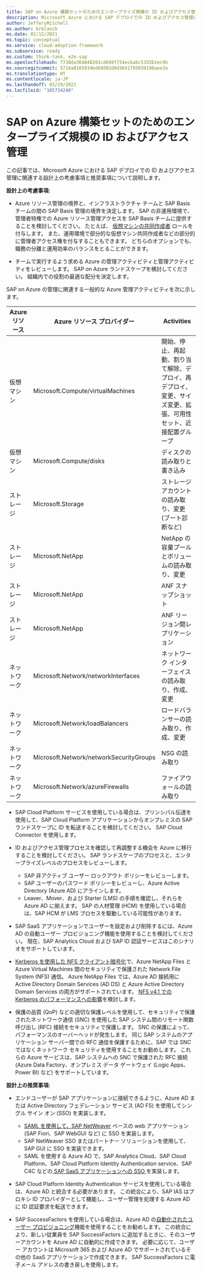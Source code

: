 ```yaml
---
title: SAP on Azure 構築セットのためのエンタープライズ規模の ID およびアクセス管理
description: Microsoft Azure における SAP デプロイでの ID およびアクセス管理に関連する設計上の考慮事項と推奨事項について説明します。
author: JefferyMitchell
ms.author: brblanch
ms.date: 02/12/2021
ms.topic: conceptual
ms.service: cloud-adoption-framework
ms.subservice: ready
ms.custom: think-tank, e2e-sap
ms.openlocfilehash: 7738da364848201cd699f754ecbabc5355b1ec9b
ms.sourcegitcommit: 5716a8165934bd69d02d9d3641785039196aee3a
ms.translationtype: HT
ms.contentlocale: ja-JP
ms.lasthandoff: 03/29/2021
ms.locfileid: "105734248"
---
```

<!-- docutune:casing LMS -->

# <a name="enterprise-scale-identity-and-access-management-for-sap-on-azure-construction-set"></a>SAP on Azure 構築セットのためのエンタープライズ規模の ID およびアクセス管理

この記事では、Microsoft Azure における SAP デプロイでの ID およびアクセス管理に関連する設計上の考慮事項と推奨事項について説明します。

**設計上の考慮事項:**

- Azure リソース管理の境界と、インフラストラクチャ チームと SAP Basis チームの間の SAP Basis 管理の境界を決定します。 SAP の非運用環境で、管理者特権での Azure リソース管理アクセスを SAP Basis チームに提供することを検討してください。 たとえば、 [仮想マシンの共同作成者](/azure/role-based-access-control/built-in-roles#virtual-machine-contributor) ロールを付与します。 また、運用環境で部分的な仮想マシン共同作成者などの部分的に管理者アクセス権を付与することもできます。 どちらのオプションでも、職務の分離と運用効率のバランスをとることができます。

- チームで実行するよう求める Azure の管理アクティビティと管理アクティビティをレビューします。 SAP on Azure ランドスケープを検討してください。 組織内での役割の最適な配分を決定します。

SAP on Azure の管理に関連する一般的な Azure 管理アクティビティを次に示します。

| Azure リソース | Azure リソース プロバイダー | Activities |
|---|---|---|
| 仮想マシン | Microsoft.Compute/virtualMachines | 開始、停止、再起動、割り当て解除、デプロイ、再デプロイ、変更、サイズ変更、拡張、可用性セット、近接配置グループ |
| 仮想マシン | Microsoft.Compute/disks | ディスクの読み取りと書き込み |
| ストレージ | Microsoft.Storage | ストレージアカウントの読み取り、変更 (ブート診断など) |
| ストレージ | Microsoft.NetApp | NetApp の容量プールとボリュームの読み取り、変更 |
| ストレージ | Microsoft.NetApp | ANF スナップショット |
| ストレージ | Microsoft.NetApp | ANF リージョン間レプリケーション |
| ネットワーク | Microsoft.Network/networkInterfaces | ネットワーク インターフェイスの読み取り、作成、変更 |
| ネットワーク | Microsoft.Network/loadBalancers | ロードバランサーの読み取り、作成、変更 |
| ネットワーク | Microsoft.Network/networkSecurityGroups | NSG の読み取り |
| ネットワーク | Microsoft.Network/azureFirewalls | ファイアウォールの読み取り |

- SAP Cloud Platform サービスを使用している場合は、プリンシパル伝達を使用して、SAP Cloud Platform アプリケーションからオンプレミスの SAP ランドスケープに ID を転送することを検討してください。 SAP Cloud Connector を使用します。

- ID およびアクセス管理プロセスを確認して再調整する機会を Azure に移行することを検討してください。 SAP ランドスケープのプロセスと、エンタープライズレベルのプロセスをレビューします。
  - SAP 非アクティブ ユーザー ロックアウト ポリシーをレビューします。
  - SAP ユーザーのパスワード ポリシーをレビューし、Azure Active Directory (Azure AD) にアラインします。
  - Leaver、Mover、および Starter (LMS) の手順を確認し、それらを Azure AD に揃えます。 SAP の人材管理 (HCM) を使用している場合は、SAP HCM が LMS プロセスを駆動している可能性があります。

- SAP SaaS アプリケーションでユーザーを設定および削除するには、Azure AD の自動ユーザー プロビジョニング機能を使用することを検討してください。 現在、SAP Analytics Cloud および SAP ID 認証サービスはこのシナリオをサポートしています。

- [Kerberos を使用した NFS クライアント暗号化](/azure/azure-netapp-files/configure-kerberos-encryption)で、Azure NetApp Files と Azure Virtual Machines 間のセキュリティで保護された Network File System (NFS) 通信。 Azure NetApp Files では、Azure AD 接続用に Active Directory Domain Services (AD DS) と Azure Active Directory Domain Services の両方がサポートされています。 [NFS v4.1 での Kerberos のパフォーマンスへの影響](/azure/azure-netapp-files/configure-kerberos-encryption#kerberos_performance)を検討します。

- 保護の品質 (QoP) などの適切な保護レベルを使用して、セキュリティで保護されたネットワーク通信 (SNC) を使用した SAP システム間のリモート関数呼び出し (RFC) 接続をセキュリティで保護します。 SNC の保護によって、パフォーマンスのオーバーヘッドが発生します。 同じ SAP システムのアプリケーション サーバー間での RFC 通信を保護するために、SAP では SNC ではなくネットワーク セキュリティを使用することをお勧めします。 これらの Azure サービスは、SAP システムへの SNC で保護された RFC 接続 (Azure Data Factory、オンプレミス データ ゲートウェイ (Logic Apps、Power BI) など) をサポートしています。

**設計上の推奨事項:**

- エンドユーザーが SAP アプリケーションに接続できるように、Azure AD または Active Directory フェデレーション サービス (AD FS) を使用してシングル サイン オン (SSO) を実装します。
  - [SAML を使用して、SAP NetWeaver](/azure/active-directory/saas-apps/sap-netweaver-tutorial) ベースの web アプリケーション (SAP Fiori、SAP WebGUI など) に SSO を実装します。
  - SAP NetWeaver SSO またはパートナー ソリューションを使用して、SAP GUI に SSO を実装できます。
  - SAML を使用する Azure AD で、SAP Analytics Cloud、SAP Cloud Platform、SAP Cloud Platform Identity Authentication service、SAP C4C などの[ SAP SaaS アプリケーションへの SSO ](/azure/active-directory/saas-apps/sap-customer-cloud-tutorial)を実装します。

- SAP Cloud Platform Identity Authentication サービスを使用している場合は、Azure AD と統合する必要があります。 この統合により、SAP IAS はプロキシ ID プロバイダーとして機能し、ユーザー管理を処理する Azure AD に ID 認証要求を転送できます。

- SAP SuccessFactors を使用している場合は、Azure AD の[自動化されたユーザー プロビジョニング](/azure/active-directory/saas-apps/sap-successfactors-inbound-provisioning-cloud-only-tutorial)機能を使用することをお勧めします。 この統合により、新しい従業員を SAP SuccessFactors に追加するときに、そのユーザーアカウントを Azure AD に自動的に作成できます。 必要に応じて、ユーザー アカウントは Microsoft 365 および Azure AD でサポートされているその他の SaaS アプリケーションで作成できます。 SAP SuccessFactors に電子メール アドレスの書き戻しを使用します。
